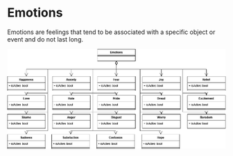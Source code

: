 # Emotions

Emotions are feelings that tend to be associated with a specific object or event and do not last long.

![Emotions](metamodel/Emotions/emotions.png)